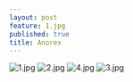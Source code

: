 ```yaml
---
layout: post
feature: 1.jpg
published: true
title: Anorex
---
```

![1.jpg]({{site.baseurl}}/assets/images/posts/1.jpg)
![2.jpg]({{site.baseurl}}/assets/images/posts/2.jpg)
![4.jpg]({{site.baseurl}}/assets/images/posts/4.jpg)
![3.jpg]({{site.baseurl}}/assets/images/posts/3.jpg)

